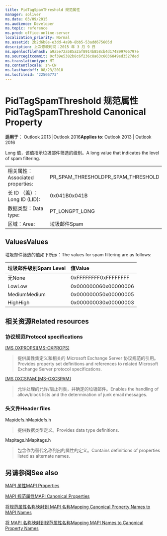 ```yaml
---
title: PidTagSpamThreshold 规范属性
manager: soliver
ms.date: 03/09/2015
ms.audience: Developer
ms.topic: reference
ms.prod: office-online-server
localization_priority: Normal
ms.assetid: 2b2d6b8e-e3dd-4a9b-8bb5-53add675605d
description: 上次修改时间：2015 年 3 月 9 日
ms.openlocfilehash: a9a5e72a585a2af8914b858cb4d174899706797e
ms.sourcegitcommit: 0cf39e5382b8c6f236c8a63c6036849ed3527ded
ms.translationtype: MT
ms.contentlocale: zh-CN
ms.lasthandoff: 08/23/2018
ms.locfileid: "22566773"
---
```

# <a name="pidtagspamthreshold-canonical-property"></a><span data-ttu-id="96f6b-103">PidTagSpamThreshold 规范属性</span><span class="sxs-lookup"><span data-stu-id="96f6b-103">PidTagSpamThreshold Canonical Property</span></span>

  
  
<span data-ttu-id="96f6b-104">**适用于**： Outlook 2013 |Outlook 2016</span><span class="sxs-lookup"><span data-stu-id="96f6b-104">**Applies to**: Outlook 2013 | Outlook 2016</span></span> 
  
<span data-ttu-id="96f6b-105">Long 值，该值指示垃圾邮件筛选的级别。</span><span class="sxs-lookup"><span data-stu-id="96f6b-105">A long value that indicates the level of spam filtering.</span></span>
  
|||
|:-----|:-----|
|<span data-ttu-id="96f6b-106">相关属性：</span><span class="sxs-lookup"><span data-stu-id="96f6b-106">Associated properties:</span></span>  <br/> |<span data-ttu-id="96f6b-107">PR_SPAM_THRESHOLD</span><span class="sxs-lookup"><span data-stu-id="96f6b-107">PR_SPAM_THRESHOLD</span></span>  <br/> |
|<span data-ttu-id="96f6b-108">长 ID （盖）：</span><span class="sxs-lookup"><span data-stu-id="96f6b-108">Long ID (LID):</span></span>  <br/> | <span data-ttu-id="96f6b-109">0x041B</span><span class="sxs-lookup"><span data-stu-id="96f6b-109">0x041B</span></span>  <br/> |
|<span data-ttu-id="96f6b-110">数据类型：</span><span class="sxs-lookup"><span data-stu-id="96f6b-110">Data type:</span></span>  <br/> |<span data-ttu-id="96f6b-111">PT_LONG</span><span class="sxs-lookup"><span data-stu-id="96f6b-111">PT_LONG</span></span>  <br/> |
|<span data-ttu-id="96f6b-112">区域：</span><span class="sxs-lookup"><span data-stu-id="96f6b-112">Area:</span></span>  <br/> |<span data-ttu-id="96f6b-113">垃圾邮件</span><span class="sxs-lookup"><span data-stu-id="96f6b-113">Spam</span></span>  <br/> |
   
## <a name="values"></a><span data-ttu-id="96f6b-114">Values</span><span class="sxs-lookup"><span data-stu-id="96f6b-114">Values</span></span>

<span data-ttu-id="96f6b-115">垃圾邮件筛选的值如下所示：</span><span class="sxs-lookup"><span data-stu-id="96f6b-115">The values for spam filtering are as follows:</span></span>
  
|<span data-ttu-id="96f6b-116">**垃圾邮件级别**</span><span class="sxs-lookup"><span data-stu-id="96f6b-116">**Spam Level**</span></span>|<span data-ttu-id="96f6b-117">**值**</span><span class="sxs-lookup"><span data-stu-id="96f6b-117">**Value**</span></span>|
|:-----|:-----|
|<span data-ttu-id="96f6b-118">无</span><span class="sxs-lookup"><span data-stu-id="96f6b-118">None</span></span>  <br/> |<span data-ttu-id="96f6b-119">0xFFFFFFFF</span><span class="sxs-lookup"><span data-stu-id="96f6b-119">0xFFFFFFFF</span></span>  <br/> |
|<span data-ttu-id="96f6b-120">Low</span><span class="sxs-lookup"><span data-stu-id="96f6b-120">Low</span></span>  <br/> |<span data-ttu-id="96f6b-121">0x00000006</span><span class="sxs-lookup"><span data-stu-id="96f6b-121">0x00000006</span></span>  <br/> |
|<span data-ttu-id="96f6b-122">Medium</span><span class="sxs-lookup"><span data-stu-id="96f6b-122">Medium</span></span>  <br/> |<span data-ttu-id="96f6b-123">0x00000005</span><span class="sxs-lookup"><span data-stu-id="96f6b-123">0x00000005</span></span>  <br/> |
|<span data-ttu-id="96f6b-124">High</span><span class="sxs-lookup"><span data-stu-id="96f6b-124">High</span></span>  <br/> |<span data-ttu-id="96f6b-125">0x00000003</span><span class="sxs-lookup"><span data-stu-id="96f6b-125">0x00000003</span></span>  <br/> |
   
## <a name="related-resources"></a><span data-ttu-id="96f6b-126">相关资源</span><span class="sxs-lookup"><span data-stu-id="96f6b-126">Related resources</span></span>

### <a name="protocol-specifications"></a><span data-ttu-id="96f6b-127">协议规范</span><span class="sxs-lookup"><span data-stu-id="96f6b-127">Protocol specifications</span></span>

<span data-ttu-id="96f6b-128">[[MS OXPROPS]](http://msdn.microsoft.com/library/f6ab1613-aefe-447d-a49c-18217230b148%28Office.15%29.aspx)</span><span class="sxs-lookup"><span data-stu-id="96f6b-128">[[MS-OXPROPS]](http://msdn.microsoft.com/library/f6ab1613-aefe-447d-a49c-18217230b148%28Office.15%29.aspx)</span></span>
  
> <span data-ttu-id="96f6b-129">提供属性集定义和相关的 Microsoft Exchange Server 协议规范的引用。</span><span class="sxs-lookup"><span data-stu-id="96f6b-129">Provides property set definitions and references to related Microsoft Exchange Server protocol specifications.</span></span>
    
<span data-ttu-id="96f6b-130">[[MS OXCSPAM]](http://msdn.microsoft.com/library/522f8587-4aed-4cd6-831b-40bd87862189%28Office.15%29.aspx)</span><span class="sxs-lookup"><span data-stu-id="96f6b-130">[[MS-OXCSPAM]](http://msdn.microsoft.com/library/522f8587-4aed-4cd6-831b-40bd87862189%28Office.15%29.aspx)</span></span>
  
> <span data-ttu-id="96f6b-131">允许处理的允许/阻止列表，并确定的垃圾邮件。</span><span class="sxs-lookup"><span data-stu-id="96f6b-131">Enables the handling of allow/block lists and the determination of junk email messages.</span></span>
    
### <a name="header-files"></a><span data-ttu-id="96f6b-132">头文件</span><span class="sxs-lookup"><span data-stu-id="96f6b-132">Header files</span></span>

<span data-ttu-id="96f6b-133">Mapidefs.h</span><span class="sxs-lookup"><span data-stu-id="96f6b-133">Mapidefs.h</span></span>
  
> <span data-ttu-id="96f6b-134">提供数据类型定义。</span><span class="sxs-lookup"><span data-stu-id="96f6b-134">Provides data type definitions.</span></span>
    
<span data-ttu-id="96f6b-135">Mapitags.h</span><span class="sxs-lookup"><span data-stu-id="96f6b-135">Mapitags.h</span></span>
  
> <span data-ttu-id="96f6b-136">包含作为替代名称列出的属性的定义。</span><span class="sxs-lookup"><span data-stu-id="96f6b-136">Contains definitions of properties listed as alternate names.</span></span>
    
## <a name="see-also"></a><span data-ttu-id="96f6b-137">另请参阅</span><span class="sxs-lookup"><span data-stu-id="96f6b-137">See also</span></span>



[<span data-ttu-id="96f6b-138">MAPI 属性</span><span class="sxs-lookup"><span data-stu-id="96f6b-138">MAPI Properties</span></span>](mapi-properties.md)
  
[<span data-ttu-id="96f6b-139">MAPI 规范属性</span><span class="sxs-lookup"><span data-stu-id="96f6b-139">MAPI Canonical Properties</span></span>](mapi-canonical-properties.md)
  
[<span data-ttu-id="96f6b-140">将规范属性名称映射到 MAPI 名称</span><span class="sxs-lookup"><span data-stu-id="96f6b-140">Mapping Canonical Property Names to MAPI Names</span></span>](mapping-canonical-property-names-to-mapi-names.md)
  
[<span data-ttu-id="96f6b-141">将 MAPI 名称映射到规范属性名称</span><span class="sxs-lookup"><span data-stu-id="96f6b-141">Mapping MAPI Names to Canonical Property Names</span></span>](mapping-mapi-names-to-canonical-property-names.md)

